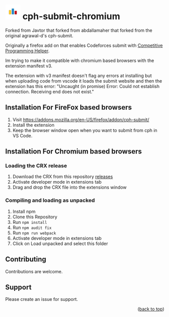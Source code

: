 <h1 id="cph-submit-chromium">
    <img src=icon-48.png alt="ICON"> cph-submit-chromium
</h1>

Forked from Javtor that forked from abdallamaher that forked from the original agrawal-d's cph-submit.

Originally a firefox add on that enables Codeforces submit with [Competitive Programming Helper](https://github.com/agrawal-d/cph).

Im trying to make it compatible with chromium based browsers with the extension manifest v3.

The extension with v3 manifest doesn't flag any errors at installing but when uploading code from vscode it loads the submit website and then the extension has this error: "Uncaught (in promise) Error: Could not establish connection. Receiving end does not exist."


## Installation For FireFox based browsers

1. Visit https://addons.mozilla.org/en-US/firefox/addon/cph-submit/
1. Install the extension
1. Keep the browser window open when you want to submit from cph in VS Code.

## Installation For Chromium based browsers

### Loading the CRX release

1. Download the CRX from this repository [releases](https://github.com/ArielParra/cph-submit-chromium/releases)
1. Activate developer mode in extensions tab
1. Drag and drop the CRX file into the extensions window

### Compiling and loading as unpacked

1. Install npm
1. Clone this Repository
1. Run ```npm install```
1. Run ```npm audit fix```
1. Run ```npm run webpack```
1. Activate developer mode in extensions tab
1. Click on Load unpacked and select this folder


## Contributing

Contributions are welcome.

## Support

Please create an issue for support.

<p align="right">(<a href="#cph-submit-chromium">back to top</a>)</p>
